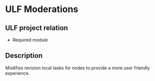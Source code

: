 # ULF Moderations
## ULF project relation
- Required module

## Description
Modifies revision local tasks for nodes to provide a more user friendly
experience.